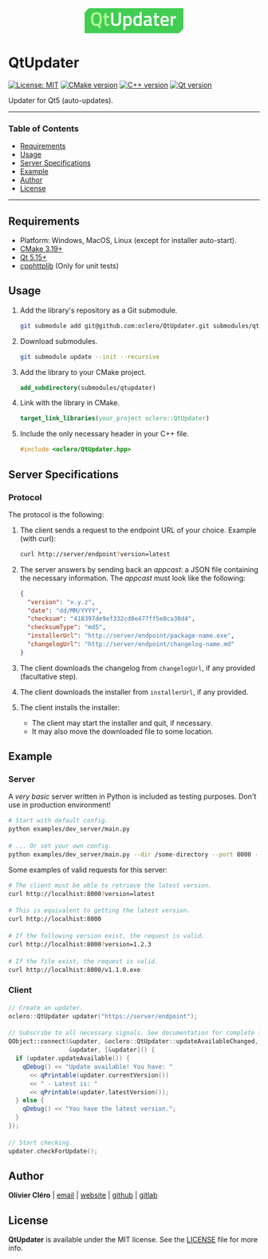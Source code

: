 <div align="center">
	<img height="50" src="logo.svg">
</div>

# QtUpdater

[![License: MIT](https://img.shields.io/badge/license-MIT-green)](https://mit-license.org/)
[![CMake version](https://img.shields.io/badge/CMake-3.19+-064F8C?logo=cmake)](https://www.qt.io)
[![C++ version](https://img.shields.io/badge/C++-17-00599C?logo=++)](https://www.qt.io)
[![Qt version](https://img.shields.io/badge/Qt-5.15.2+-41CD52?logo=qt)](https://www.qt.io)

Updater for Qt5 (auto-updates).

---

### Table of Contents

- [Requirements](#requirements)
- [Usage](#usage)
- [Server Specifications](#server-specifications)
- [Example](#example)
- [Author](#author)
- [License](#license)

---

## Requirements

- Platform: Windows, MacOS, Linux (except for installer auto-start).
- [CMake 3.19+](https://cmake.org/download/)
- [Qt 5.15+](https://www.qt.io/download-qt-installer)
- [cpphttplib](https://github.com/yhirose/cpp-httplib) (Only for unit tests)

## Usage

1. Add the library's repository as a Git submodule.

   ```bash
   git submodule add git@github.com:oclero/QtUpdater.git submodules/qtupdater
   ```

2. Download submodules.

   ```bash
   git submodule update --init --recursive
   ```

3. Add the library to your CMake project.

   ```cmake
   add_subdirectory(submodules/qtupdater)
   ```

4. Link with the library in CMake.

   ```cmake
   target_link_libraries(your_project oclero::QtUpdater)
   ```

5. Include the only necessary header in your C++ file.

   ```c++
   #include <oclero/QtUpdater.hpp>
   ```

## Server Specifications

### Protocol

The protocol is the following:

1. The client sends a request to the endpoint URL of your choice. Example (with curl):

   ```bash
   curl http://server/endpoint?version=latest
   ```

2. The server answers by sending back an _appcast_: a JSON file containing the necessary information. The _appcast_ must look like the following:

   ```json
   {
     "version": "x.y.z",
     "date": "dd/MM/YYYY",
     "checksum": "418397de9ef332cd0e477ff5e8ca38d4",
     "checksumType": "md5",
     "installerUrl": "http://server/endpoint/package-name.exe",
     "changelogUrl": "http://server/endpoint/changelog-name.md"
   }
   ```

3. The client downloads the changelog from `changelogUrl`, if any provided (facultative step).

4. The client downloads the installer from `installerUrl`, if any provided.

5. The client installs the installer:
    - The client may start the installer and quit, if necessary.
    - It may also move the downloaded file to some location.

## Example

### Server

A _very basic_ server written in Python is included as testing purposes. Don't use in production environment!

```bash
# Start with default config.
python examples/dev_server/main.py

# ... Or set your own config.
python examples/dev_server/main.py --dir /some-directory --port 8000 --address 127.0.0.1
```

Some examples of valid requests for this server:

```bash
# The client must be able to retrieve the latest version.
curl http://localhist:8000?version=latest

# This is equivalent to getting the latest version.
curl http://localhist:8000

# If the following version exist, the request is valid.
curl http://localhist:8000?version=1.2.3

# If the file exist, the request is valid.
curl http://localhist:8000/v1.1.0.exe
```

### Client

```c++
// Create an updater.
oclero::QtUpdater updater("https://server/endpoint");

// Subscribe to all necessary signals. See documentation for complete list.
QObject::connect(&updater, &oclero::QtUpdater::updateAvailableChanged,
                 &updater, [&updater]() {
  if (updater.updateAvailable()) {
    qDebug() << "Update available! You have: "
      << qPrintable(updater.currentVersion())
      << " - Latest is: "
      << qPrintable(updater.latestVersion());
  } else {
    qDebug() << "You have the latest version.";
  }
});

// Start checking.
updater.checkForUpdate();
```

## Author

**Olivier Cléro** | [email](mailto:oclero@pm.me) | [website](https://www.olivierclero.com) | [github](https://www.github.com/oclero) | [gitlab](https://www.gitlab.com/oclero)

## License

**QtUpdater** is available under the MIT license. See the [LICENSE](LICENSE) file for more info.
